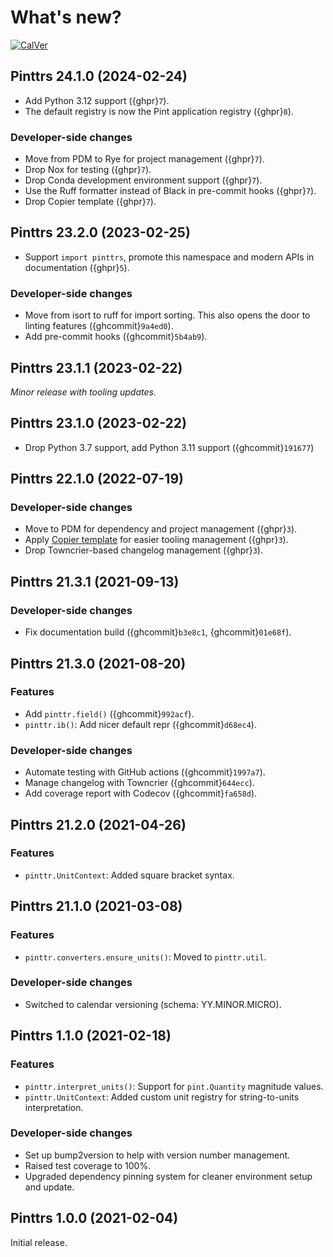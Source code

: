 # What's new?

[![CalVer](https://img.shields.io/badge/calver-YY.MINOR.MICRO-blue)](https://calver.org/)

## Pinttrs 24.1.0 (2024-02-24)

* Add Python 3.12 support ({ghpr}`7`).
* The default registry is now the Pint application registry ({ghpr}`8`).

### Developer-side changes

* Move from PDM to Rye for project management ({ghpr}`7`).
* Drop Nox for testing ({ghpr}`7`).
* Drop Conda development environment support ({ghpr}`7`).
* Use the Ruff formatter instead of Black in pre-commit hooks ({ghpr}`7`).
* Drop Copier template ({ghpr}`7`).

## Pinttrs 23.2.0 (2023-02-25)

* Support `import pinttrs`, promote this namespace and modern APIs in documentation ({ghpr}`5`).

### Developer-side changes

* Move from isort to ruff for import sorting. This also opens the door to linting features ({ghcommit}`9a4ed0`).
* Add pre-commit hooks ({ghcommit}`5b4ab9`).

## Pinttrs 23.1.1 (2023-02-22)

*Minor release with tooling updates.*

## Pinttrs 23.1.0 (2023-02-22)

* Drop Python 3.7 support, add Python 3.11 support ({ghcommit}`191677`)

## Pinttrs 22.1.0 (2022-07-19)

### Developer-side changes

* Move to PDM for dependency and project management ({ghpr}`3`).
* Apply [Copier template](https://github.com/leroyvn/copier-pdm) for easier
  tooling management ({ghpr}`3`).
* Drop Towncrier-based changelog management ({ghpr}`3`).

## Pinttrs 21.3.1 (2021-09-13)

### Developer-side changes

* Fix documentation build ({ghcommit}`b3e8c1`, {ghcommit}`01e68f`).

## Pinttrs 21.3.0 (2021-08-20)

### Features

* Add ``pinttr.field()`` ({ghcommit}`992acf`).
* ``pinttr.ib()``: Add nicer default repr ({ghcommit}`d68ec4`).

### Developer-side changes

* Automate testing with GitHub actions ({ghcommit}`1997a7`).
* Manage changelog with Towncrier ({ghcommit}`644ecc`).
* Add coverage report with Codecov ({ghcommit}`fa658d`).

## Pinttrs 21.2.0 (2021-04-26)

### Features

* ``pinttr.UnitContext``: Added square bracket syntax.

## Pinttrs 21.1.0 (2021-03-08)

### Features

* ``pinttr.converters.ensure_units()``: Moved to ``pinttr.util``.

### Developer-side changes

* Switched to calendar versioning (schema: YY.MINOR.MICRO).

## Pinttrs 1.1.0 (2021-02-18)

### Features

* ``pinttr.interpret_units()``: Support for ``pint.Quantity`` magnitude values.
* ``pinttr.UnitContext``: Added custom unit registry for string-to-units interpretation.

### Developer-side changes

* Set up bump2version to help with version number management.
* Raised test coverage to 100%.
* Upgraded dependency pinning system for cleaner environment setup and update.

## Pinttrs 1.0.0 (2021-02-04)

Initial release.
